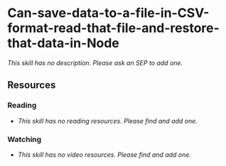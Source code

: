 # Can-save-data-to-a-file-in-CSV-format-read-that-file-and-restore-that-data-in-Node

_This skill has no description. Please ask an SEP to add one._

## Resources

### Reading

- _This skill has no reading resources. Please find and add one._

### Watching

- _This skill has no video resources. Please find and add one._
